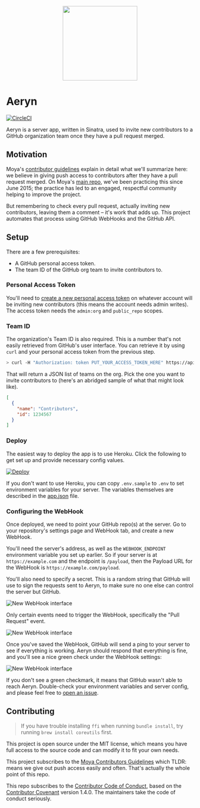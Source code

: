 <p align="center">
  <img height="200" src="design/logo.png" />
</p>

# Aeryn

[![CircleCI](https://circleci.com/gh/Moya/Aeryn.svg?style=svg)](https://circleci.com/gh/Moya/Aeryn)

Aeryn is a server app, written in Sinatra, used to invite new contributors to a GitHub organization team once they have a pull request merged. 

## Motivation

Moya's [contributor guidelines](https://github.com/Moya/contributors) explain in detail what we'll summarize here: we believe in giving push access to contributors after they have a pull request merged. On Moya's [main repo](https://github.com/Moya/Moya), we've been practicing this since June 2015; the practice has led to an engaged, respectful community helping to improve the project.

But remembering to check every pull request, actually inviting new contributors, leaving them a comment – it's work that adds up. This project automates that process using GitHub WebHooks and the GitHub API.

## Setup

There are a few prerequisites:

- A GitHub personal access token.
- The team ID of the GitHub org team to invite contributors to.

### Personal Access Token

You'll need to [create a new personal access token](https://github.com/settings/tokens/new) on whatever account will be inviting new contributors (this means the account needs admin writes). The access token needs the `admin:org` and `public_repo` scopes.

### Team ID

The organization's Team ID is also required. This is a number that's not easily retrieved from GitHub's user interface. You can retrieve it by using `curl` and your personal access token from the previous step.

```sh
> curl -H "Authorization: token PUT_YOUR_ACCESS_TOKEN_HERE" https://api.github.com/orgs/PUT_YOUR_ORG_NAME_HERE/teams
```

That will return a JSON list of teams on the org. Pick the one you want to invite contributors to (here's an abridged sample of what that might look like).

```json
[
  {
    "name": "Contributors",
    "id": 1234567
  }
]
```

### Deploy

The easiest way to deploy the app is to use Heroku. Click the following to get set up and provide necessary config values.

[![Deploy](https://www.herokucdn.com/deploy/button.png)](https://heroku.com/deploy)

If you don't want to use Heroku, you can copy `.env.sample` to `.env` to set environment variables for your server. The variables themselves are described in the [app.json](app.json) file.

### Configuring the WebHook

Once deployed, we need to point your GitHub repo(s) at the server. Go to your repository's settings page and WebHook tab, and create a new WebHook. 

You'll need the server's address, as well as the `WEBHOOK_ENDPOINT` environment variable you set up earlier. So if your server is at `https://example.com` and the endpoint is `/payload`, then the Payload URL for the WebHook is `https://example.com/payload`.

You'll also need to specify a secret. This is a random string that GitHub will use to sign the requests sent to Aeryn, to make sure no one else can control the server but GitHub.

![New WebHook interface](web/new_web_hook.png)

Only certain events need to trigger the WebHook, specifically the "Pull Request" event.

![New WebHook interface](web/trigger_events.png)

Once you've saved the WebHook, GitHub will send a ping to your server to see if everything is working. Aeryn should respond that everything is fine, and you'll see a nice green check under the WebHook settings:

![New WebHook interface](web/green_check.png)

If you don't see a green checkmark, it means that GitHub wasn't able to reach Aeryn. Double-check your environment variables and server config, and please feel free to [open an issue](https://github.com/Moya/Aeryn/issues/new).

## Contributing

> If you have trouble installing `ffi` when running `bundle install`, try running `brew install coreutils` first.

This project is open source under the MIT license, which means you have full access to the source code and can modify it to fit your own needs.

This project subscribes to the [Moya Contributors Guidelines](https://github.com/Moya/contributors) which TLDR: means we give out push access easily and often. That's actually the whole point of this repo.

This repo subscribes to the [Contributor Code of Conduct](http://contributor-covenant.org/version/1/4/), based on the [Contributor Covenant](http://contributor-covenant.org) version 1.4.0. The maintainers take the code of conduct seriously. 
